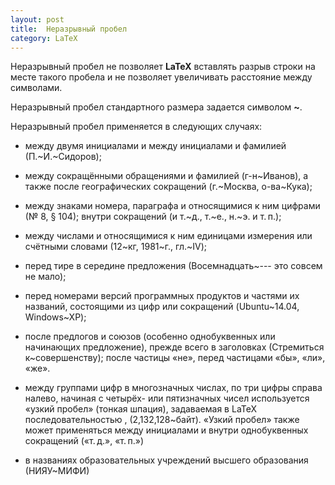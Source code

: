 ```yaml
---
layout: post
title:  Неразрывный пробел 
category: LaTeX
---
```


Неразрывный пробел не позволяет **LaTeX** вставлять разрыв строки на месте такого пробела и не позволяет увеличивать расстояние между символами.

 Неразрывный пробел стандартного размера задается символом **~**.

Неразрывный пробел применяется в следующих случаях:

- между двумя инициалами и между инициалами и фамилией (П.~И.~Сидоров);

- между сокращёнными обращениями и фамилией (г-н~Иванов), а также после географических сокращений (г.~Москва, о-ва~Кука);

- между знаками номера, параграфа и относящимися к ним цифрами (№ 8, § 104);
внутри сокращений (и т.~д., т.~е., н.~э. и т. п.);

- между числами и относящимися к ним единицами измерения или счётными словами (12~кг, 1981~г., гл.~IV);

- перед тире в середине предложения (Восемнадцать~--- это совсем не мало);

- перед номерами версий программных продуктов и частями их названий, состоящими из цифр или сокращений (Ubuntu~14.04, Windows~XP);

- после предлогов и союзов (особенно однобуквенных или начинающих предложение), прежде всего в заголовках (Стремиться к~совершенству); после частицы «не», перед частицами «бы», «ли», «же».

- между группами цифр в многозначных числах, по три цифры справа налево, начиная с четырёх- или пятизначных чисел используется «узкий пробел» (тонкая шпация), задаваемая в LaTeX последовательностью \, (2\,132\,128~байт). «Узкий пробел» также может применяться между инициалами и внутри однобуквенных сокращений («т. д.», «т. п.»)

- в названиях образовательных учреждений высшего образования (НИЯУ~МИФИ)